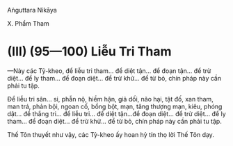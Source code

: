 Aṅguttara Nikāya

X. Phẩm Tham

# (III) (95—100) Liễu Tri Tham

—Này các Tỷ-kheo, để liễu tri tham... để diệt tận... để đoạn tận... để trừ diệt... để ly tham... để đoạn diệt... để trừ khử... để từ bỏ, chín pháp này cần phải tu tập.

Ðể liễu tri sân... si, phẫn nộ, hiềm hận, giả dối, não hại, tật đố, xan tham, man trá, phản bội, ngoan cố, bồng bột, mạn, tăng thượng mạn, kiêu, phóng dật... để thắng tri... để liễu tri... để diệt tận...để đoạn diệt... để trừ diệt... để ly tham... để đoạn diệt... để trừ khử... để từ bỏ, chín pháp này cần phải tu tập.

Thế Tôn thuyết như vậy, các Tỷ-kheo ấy hoan hỷ tín thọ lời Thế Tôn dạy.

